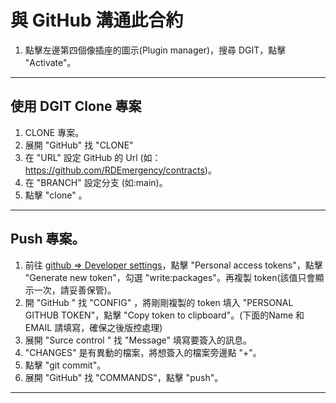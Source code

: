 # 與 GitHub 溝通此合約 
1. 點擊左邊第四個像插座的圖示(Plugin manager)，搜尋 DGIT，點擊 "Activate"。

---

## 使用 DGIT Clone 專案
1. CLONE 專案。
2. 展開 "GitHub" 找 "CLONE"
3. 在 "URL" 設定 GitHub 的 Url (如：https://github.com/RDEmergency/contracts)。
4. 在 "BRANCH" 設定分支 (如:main)。
5. 點擊 "clone" 。

---

## Push 專案。
1. 前往 [github => Developer settings](https://github.com/settings/tokens)，點擊 "Personal access tokens"，點擊 "Generate new token"，勾選 "write:packages"。再複製 token(該值只會顯示一次，請妥善保管)。
2. 開 "GitHub " 找 "CONFIG" ，將剛剛複製的 token 填入 "PERSONAL GITHUB TOKEN"，點擊 "Copy token to clipboard"。(下面的Name 和 EMAIL 請填寫，確保之後版控處理)
3. 展開 "Surce control " 找 "Message" 填寫要簽入的訊息。
4. "CHANGES" 是有異動的檔案，將想簽入的檔案旁邊點 "+"。
5. 點擊 "git commit"。
6. 展開 "GitHub" 找 "COMMANDS"，點擊 "push"。

---
